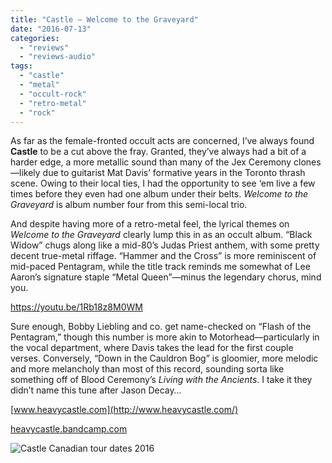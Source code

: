 ```yaml
---
title: "Castle – Welcome to the Graveyard"
date: "2016-07-13"
categories: 
  - "reviews"
  - "reviews-audio"
tags: 
  - "castle"
  - "metal"
  - "occult-rock"
  - "retro-metal"
  - "rock"
---
```


As far as the female-fronted occult acts are concerned, I’ve always found **Castle** to be a cut above the fray. Granted, they’ve always had a bit of a harder edge, a more metallic sound than many of the Jex Ceremony clones—likely due to guitarist Mat Davis’ formative years in the Toronto thrash scene. Owing to their local ties, I had the opportunity to see ‘em live a few times before they even had one album under their belts. _Welcome to the Graveyard_ is album number four from this semi-local trio.

And despite having more of a retro-metal feel, the lyrical themes on _Welcome to the Graveyard_ clearly lump this in as an occult album. “Black Widow” chugs along like a mid-80’s Judas Priest anthem, with some pretty decent true-metal riffage. “Hammer and the Cross” is more reminiscent of mid-paced Pentagram, while the title track reminds me somewhat of Lee Aaron’s signature staple “Metal Queen”—minus the legendary chorus, mind you.

https://youtu.be/1Rb18z8M0WM

Sure enough, Bobby Liebling and co. get name-checked on “Flash of the Pentagram,” though this number is more akin to Motorhead—particularly in the vocal department, where Davis takes the lead for the first couple verses. Conversely, “Down in the Cauldron Bog” is gloomier, more melodic and more melancholy than most of this record, sounding sorta like something off of Blood Ceremony’s _Living with the Ancients_. I take it they didn’t name this tune after Jason Decay…

[www.heavycastle.com](http://www.heavycastle.com/)

[heavycastle.bandcamp.com](https://heavycastle.bandcamp.com/)

![Castle Canadian tour dates 2016](https://hellbound.ca/wp-content/uploads/2016/07/canadian-poster-website.jpg)
